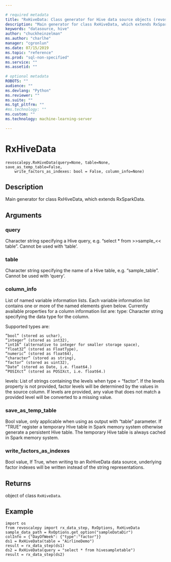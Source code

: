 ```yaml
--- 
 
# required metadata 
title: "RxHiveData: Class generator for Hive data source objects (revoscalepy)" 
description: "Main generator for class RxHiveData, which extends RxSparkData." 
keywords: "datasource, hive" 
author: "chuckheinzelman"
ms.author: "charlhe" 
manager: "cgronlun" 
ms.date: 07/15/2019
ms.topic: "reference" 
ms.prod: "sql-non-specified"
ms.service: "" 
ms.assetid: "" 
 
# optional metadata 
ROBOTS: "" 
audience: "" 
ms.devlang: "Python" 
ms.reviewer: "" 
ms.suite: "" 
ms.tgt_pltfrm: "" 
#ms.technology: "" 
ms.custom: "" 
ms.technology: machine-learning-server
 
---
```


# RxHiveData


 



```
revoscalepy.RxHiveData(query=None, table=None, save_as_temp_table=False,
    write_factors_as_indexes: bool = False, column_info=None)
```





## Description

Main generator for class RxHiveData, which extends RxSparkData.


## Arguments


### query

Character string specifying a Hive query, e.g. “select * from >>sample_<<
table”. Cannot be used with ‘table’.


### table

Character string specifying the name of a Hive table, e.g. “sample_table”.
Cannot be used with ‘query’.


### column_info

List of named variable information lists. Each variable
information list contains one or more of the named elements given below.
Currently available properties for a column information list are:
type: Character string specifying the data type for the column.

Supported types are:
```
”bool” (stored as uchar),
“integer” (stored as int32),
“int16” (alternative to integer for smaller storage space),
“float32” (stored as FloatType),
“numeric” (stored as float64),
“character” (stored as string),
“factor” (stored as uint32),
“Date” (stored as Date, i.e. float64.)
“POSIXct” (stored as POSIXct, i.e. float64.)
```

levels: List of strings containing the levels when type = “factor”. If
the levels property is not provided, factor levels will be determined
by the values in the source column. If levels are provided, any value
that does not match a provided level will be converted to a missing
value.


### save_as_temp_table

Bool value, only applicable when using as output with “table” parameter.
If “TRUE” register a temporary Hive table in Spark memory system otherwise generate a
persistent Hive table. The temporary Hive table is always cached in Spark memory system.


### write_factors_as_indexes

Bool value, If True, when writing to an
RxHiveData data source, underlying factor indexes will be written instead
of the string representations.


## Returns

object of class `RxHiveData`.


## Example



```
import os
from revoscalepy import rx_data_step, RxOptions, RxHiveData
sample_data_path = RxOptions.get_option("sampleDataDir")
colInfo = {"DayOfWeek": {"type":"factor"}}
ds1 = RxHiveData(table = "AirlineDemo")
result = rx_data_step(ds1)
ds2 = RxHiveData(query = "select * from hivesampletable")
result = rx_data_step(ds2)
```

